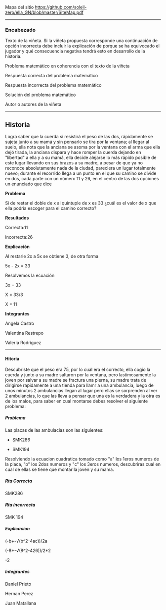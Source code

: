 Mapa del sitio https://github.com/soleil-zero/ella_GN/blob/master/SiteMap.pdf

******************************************************************

### Encabezado

Texto de la viñeta. Si la viñeta propuesta corresponde una continuación de opción incorrecta debe incluir la explicación de porque se ha equivocado el jugador y qué consecuencia negativa tendrá esto en desarrollo de la historia.

Problema matemático en coherencia con el texto de la viñeta

Respuesta correcta del problema matemático

Respuesta incorrecta del problema matemático

Solución del problema matemático

Autor o autores de la viñeta

**************************************
## Historia
Logra saber que la cuerda si resistirá el peso de las dos, rápidamente se sujeta junto a su mamá y sin pensarlo se tira por la ventana; al llegar al suelo, ella nota que la anciana se asoma por la ventana con el arma que ella dejó tirada, la anciana dispara y hace romper la cuerda dejando en "libertad" a ella y a su mamá, ella decide alejarse lo más rápido posible de este lugar llevando en sus brazos a su madre, a pesar de que ya no reconoce absolutamente nada de la ciudad, pareciera un lugar totalmente nuevo; durante el recorrido llega a un punto en el que su camino se divide en dos, cada parte con un número 11 y 26, en el centro de las dos opciones un enunciado que dice

**Problema**

Si de restar el doble de x al quintuple de x es 33 ¿cuál es el valor de x que ella podría escoger para el camino correcto? 

**Resultados**

Correcta:11

Incorrecta:26

**Explicación**

Al restarle 2x a 5x se obtiene 3, de otra forma

5x - 2x = 33

Resolvemos la ecuación 

3x = 33

X = 33/3

X = 11

**Integrantes**

Angela Castro 

Valentina Restrepo 

Valeria Rodríguez 
*****************************************************************************************************************************
#### Hitoria ####
Descubriste que el peso era 75, por lo cual era el correcto, ella cogio la cuerda y junto a su madre saltaron por la ventana, pero lastimosamente  la joven por salvar a su madre se fractura una pierna, su madre trata de dirigirse rapidamente a una tienda para llamr a una ambulancia, luego de unos minutos 2 ambulancias llegan al lugar pero ellas se sorprenden al ver 2 ambulancias, lo que las lleva a pensar que una es la verdadera y la otra es de los malos, para saber en cual montarse debes resolver el siguiente problema:

##### Problema #####
Las placas de las ambulacias son las siguientes:

- SMK286        

- SMK194

Resolviendo la ecuacion cuadratica tomado como "a" los 1eros numeros de la placa, "b" los 2dos numeros y "c" los 3eros numeros, descubriras cual en cual de ellas se tiene que montar la joven y su mama.
##### Rta Correcta #####
SMK286
##### Rta Incorrecta #####
SMK 194
##### Explicacion #####
(-b+-√(b^2-4ac))/2a

(-8+-√(8^2-4*2*6))/2*2

-2
##### Integrantes #####
Daniel Prieto

Hernan Perez

Juan Matallana










